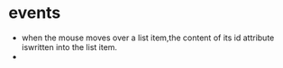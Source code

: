 # events
- when the mouse moves over a list item,the content of its id attribute iswritten into the list item. 
- 
